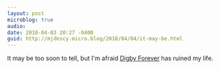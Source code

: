 ```yaml
---
layout: post
microblog: true
audio: 
date: 2018-04-03 20:27 -0400
guid: http://mjdescy.micro.blog/2018/04/04/it-may-be.html
---
```

It may be too soon to tell, but I'm afraid [Digby Forever](https://itunes.apple.com/us/app/digby-forever/id1143705385?mt=8) has ruined my life.
